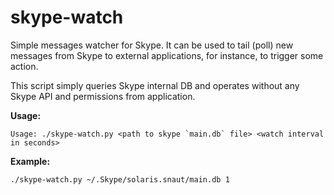 skype-watch
=============

Simple messages watcher for Skype. It can be used to tail (poll) new messages from Skype to external applications, for instance, to trigger some action.

This script simply queries Skype internal DB and operates without any Skype API and permissions from application. 

<b>Usage:</b>

```Usage: ./skype-watch.py <path to skype `main.db` file> <watch interval in seconds>```

<b>Example:</b>

```bash
./skype-watch.py ~/.Skype/solaris.snaut/main.db 1
```
